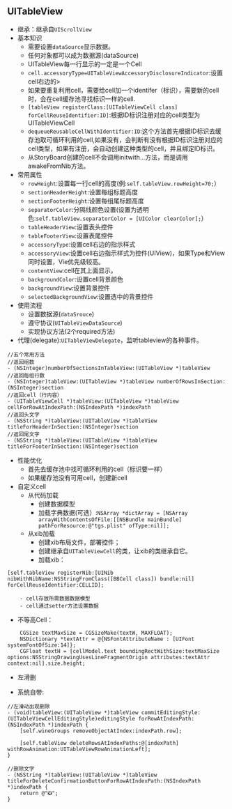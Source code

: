 ## UITableView
* 继承：继承自`UIScrollView`
* 基本知识
    - 需要设置`dataSource`显示数据。
    - 任何对象都可以成为数据源(dataSource)
    - UITableView每一行显示的一定是一个Cell
    - `cell.accessoryType=UITableViewAccessoryDisclosureIndicator`:设置cell右边的>
    - 如果要重复利用cell，需要给cell加一个identifer（标识），需要新的cell时，会在cell缓存池寻找标识一样的cell.
    - `[tableView registerClass:[UITableViewCell class] forCellReuseIdentifier:ID]`:根据ID标识注册对应的cell类型为UITableViewCell
    - `dequeueReusableCellWithIdentifier:ID`:这个方法首先根据ID标识去缓存池取可循环利用的cell,如果没有，会判断有没有根据ID标识注册对应的cell类型，如果有注册，会自动创建这种类型的cell，并且绑定ID标识。
    - 从StoryBoard创建的cell不会调用initwith...方法，而是调用awakeFromNib方法。
* 常用属性
    - `rowHeight`:设置每一行cell的高度(例:`self.tableView.rowHeight=70;`）
    - `sectionHeaderHeight`:设置每组标题高度
    - `sectionFooterHeight`:设置每组尾标题高度
    - `separatorColor`:分隔线颜色设置(设置为透明色:`self.tableView.separatorColor = [UIColor clearColor];`）
    - `tableHeaderView`:设置表头控件
    - `tableFooterView`:设置表尾控件
    - `accessoryType`:设置cell右边的指示样式
    - `accessoryView`:设置cell右边指示样式为控件(UIView)，如果Type和View同时设置，Vie优先级较高。
    - `contentView`:cell在其上面显示。
    - `backgroundColor`:设置cell背景颜色
    - `backgroundView`:设置背景控件
    - `selectedBackgroundView`:设置选中的背景控件
* 使用流程
    + 设置数据源(`dataSrouce`)
    + 遵守协议(`UITableViewDataSource`)
    + 实现协议方法(2个required方法)
* 代理(delegate):`UITableViewDelegate`，监听tableview的各种事件。

```objc
//五个常用方法
//返回组数
- (NSInteger)numberOfSectionsInTableView:(UITableView *)tableView
//返回每组行数
- (NSInteger)tableView:(UITableView *)tableView numberOfRowsInSection:(NSInteger)section
//返回cell（行内容）
- (UITableViewCell *)tableView:(UITableView *)tableView cellForRowAtIndexPath:(NSIndexPath *)indexPath
//返回头文字
- (NSString *)tableView:(UITableView *)tableView titleForHeaderInSection:(NSInteger)section
//返回尾文字
- (NSString *)tableView:(UITableView *)tableView titleForFooterInSection:(NSInteger)section
```
* 性能优化
    - 首先去缓存池中找可循环利用的cell（标识要一样）
    - 如果缓存池没有可用cell，创建新cell
* 自定义cell
    - 从代码加载
        - 创建数据模型
        - 加载字典数据(可选）:`NSArray *dictArray = [NSArray arrayWithContentsOfFile:[[NSBundle mainBundle] pathForResource:@"tgs.plist" ofType:nil]];`
    - 从xib加载
        - 创建xib布局文件，部署控件；
        - 创建继承自`UITableViewCell`的类，让xib的类继承自它。
        - 加载xib：
```objc
[self.tableView registerNib:[UINib nibWithNibName:NSStringFromClass([BBCell class]) bundle:nil] forCellReuseIdentifier:CELLID];
```
        - cell存放所需数据数据模型
        - cell通过setter方法设置数据
* 不等高Cell：
```objc
    CGSize textMaxSize = CGSizeMake(textW, MAXFLOAT);
    NSDictionary *textAttr = @{NSFontAttributeName : [UIFont systemFontOfSize:14]};
    CGFloat textH = [cellModel.text boundingRectWithSize:textMaxSize options:NSStringDrawingUsesLineFragmentOrigin attributes:textAttr context:nil].size.height;
```
* 左滑删
 - 系统自带:
```objc
//左滑动出现删除
- (void)tableView:(UITableView *)tableView commitEditingStyle:(UITableViewCellEditingStyle)editingStyle forRowAtIndexPath:(NSIndexPath *)indexPath {
    [self.wineGroups removeObjectAtIndex:indexPath.row];

    [self.tableView deleteRowsAtIndexPaths:@[indexPath] withRowAnimation:UITableViewRowAnimationLeft];
}

//删除文字
- (NSString *)tableView:(UITableView *)tableView titleForDeleteConfirmationButtonForRowAtIndexPath:(NSIndexPath *)indexPath {
    return @"❎";
}

```